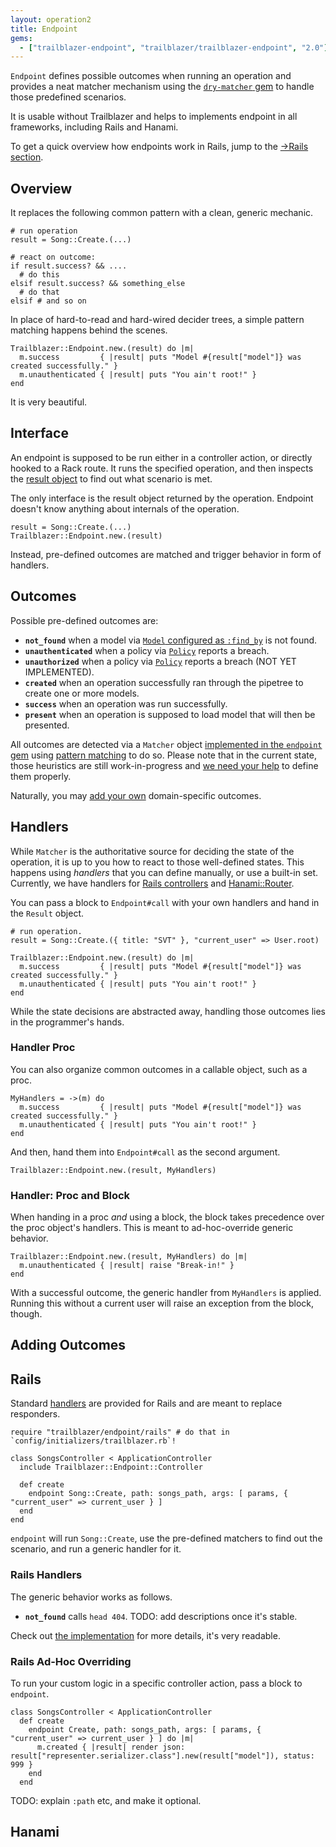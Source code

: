 ```yaml
---
layout: operation2
title: Endpoint
gems:
  - ["trailblazer-endpoint", "trailblazer/trailblazer-endpoint", "2.0"]
---
```


`Endpoint` defines possible outcomes when running an operation and provides a neat matcher mechanism using the [`dry-matcher` gem](http://dry-rb.org/gems/dry-matcher/) to handle those predefined scenarios.

It is usable without Trailblazer and helps to implements endpoint in all frameworks, including Rails and Hanami.

To get a quick overview how endpoints work in Rails, jump to the [→Rails section](#rails).

## Overview

It replaces the following common pattern with a clean, generic mechanic.

    # run operation
    result = Song::Create.(...)

    # react on outcome:
    if result.success? && ....
      # do this
    elsif result.success? && something_else
      # do that
    elsif # and so on

In place of hard-to-read and hard-wired decider trees, a simple pattern matching happens behind the scenes.

    Trailblazer::Endpoint.new.(result) do |m|
      m.success         { |result| puts "Model #{result["model"]} was created successfully." }
      m.unauthenticated { |result| puts "You ain't root!" }
    end

It is very beautiful.

## Interface

An endpoint is supposed to be run either in a controller action, or directly hooked to a Rack route. It runs the specified operation, and then inspects the [result object](api.html#result-object) to find out what scenario is met.

The only interface is the result object returned by the operation. Endpoint doesn't know anything about internals of the operation.

    result = Song::Create.(...)
    Trailblazer::Endpoint.new.(result)

Instead, pre-defined outcomes are matched and trigger behavior in form of handlers.

## Outcomes

Possible pre-defined outcomes are:

* **`not_found`** when a model via [`Model` configured as `:find_by`](model.html#find_by) is not found.
* **`unauthenticated`** when a policy via [`Policy`](policy.html) reports a breach.
* **`unauthorized`** when a policy via [`Policy`](policy.html) reports a breach (NOT YET IMPLEMENTED).
* **`created`** when an operation successfully ran through the pipetree to create one or more models.
* **`success`** when an operation was run successfully.
* **`present`** when an operation is supposed to load model that will then be presented.

All outcomes are detected via a `Matcher` object [implemented in the `endpoint` gem](https://github.com/trailblazer/trailblazer-endpoint/blob/master/lib/trailblazer/endpoint.rb#L7) using [pattern matching](http://wiki.c2.com/?PatternMatching) to do so. Please note that in the current state, those heuristics are still work-in-progress and [we need your help](https://gitter.im/trailblazer/chat) to define them properly.

Naturally, you may [add your own](#adding-outcomes) domain-specific outcomes.

## Handlers

While `Matcher` is the authoritative source for deciding the state of the operation, it is up to you how to react to those well-defined states. This happens using *handlers* that you can define manually, or use a built-in set. Currently, we have handlers for [Rails controllers](#rails) and [Hanami::Router](#Hanami).

You can pass a block to `Endpoint#call` with your own handlers and hand in the `Result` object.

    # run operation.
    result = Song::Create.({ title: "SVT" }, "current_user" => User.root)

    Trailblazer::Endpoint.new.(result) do |m|
      m.success         { |result| puts "Model #{result["model"]} was created successfully." }
      m.unauthenticated { |result| puts "You ain't root!" }
    end


While the state decisions are abstracted away, handling those outcomes lies in the programmer's hands.

### Handler Proc

You can also organize common outcomes in a callable object, such as a proc.

    MyHandlers = ->(m) do
      m.success         { |result| puts "Model #{result["model"]} was created successfully." }
      m.unauthenticated { |result| puts "You ain't root!" }
    end

And then, hand them into `Endpoint#call` as the second argument.

    Trailblazer::Endpoint.new.(result, MyHandlers)

### Handler: Proc and Block

When handing in a proc *and* using a block, the block takes precedence over the proc object's handlers. This is meant to ad-hoc-override generic behavior.

    Trailblazer::Endpoint.new.(result, MyHandlers) do |m|
      m.unauthenticated { |result| raise "Break-in!" }
    end

With a successful outcome, the generic handler from `MyHandlers` is applied. Running this without a current user will raise an exception from the block, though.



## Adding Outcomes

## Rails

Standard [handlers](#handlers) are provided for Rails and are meant to replace responders.

    require "trailblazer/endpoint/rails" # do that in `config/initializers/trailblazer.rb`!

    class SongsController < ApplicationController
      include Trailblazer::Endpoint::Controller

      def create
        endpoint Song::Create, path: songs_path, args: [ params, { "current_user" => current_user } ]
      end
    end

`endpoint` will run `Song::Create`, use the pre-defined matchers to find out the scenario, and run a generic handler for it.

### Rails Handlers

The generic behavior works as follows.

* **`not_found`** calls `head 404`.
TODO: add descriptions once it's stable.

Check out [the implementation](https://github.com/trailblazer/trailblazer-endpoint/blob/master/lib/trailblazer/endpoint/rails.rb) for more details, it's very readable.

### Rails Ad-Hoc Overriding

To run your custom logic in a specific controller action, pass a block to `endpoint`.

    class SongsController < ApplicationController
      def create
        endpoint Create, path: songs_path, args: [ params, { "current_user" => current_user } ] do |m|
          m.created { |result| render json: result["representer.serializer.class"].new(result["model"]), status: 999 }
        end
      end

TODO: explain `:path` etc, and make it optional.

## Hanami
